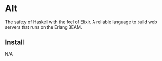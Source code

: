 # Alt

The safety of Haskell with the feel of Elixir. A reliable language to build web servers that runs on the Erlang BEAM.

## Install

N/A
